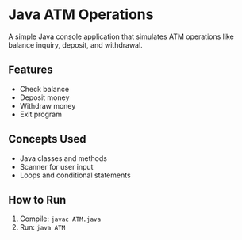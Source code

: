 # Java ATM Operations

A simple Java console application that simulates ATM operations like balance inquiry, deposit, and withdrawal.

## Features
- Check balance
- Deposit money
- Withdraw money
- Exit program

## Concepts Used
- Java classes and methods
- Scanner for user input
- Loops and conditional statements

## How to Run
1. Compile: `javac ATM.java`
2. Run: `java ATM`
